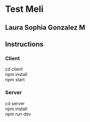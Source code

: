 # Test Meli
## Laura Sophia Gonzalez M

## Instructions

### Client

cd client\
npm install\
npm start 

### Server

cd server\
npm install\
npm run dev
